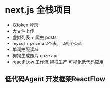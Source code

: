 # next.js 全栈项目
- 双token 登录
- 大文件上传
- 虚拟列表 + 爬虫 posts
- mysql + prisma
  2个表， 2两个页面
- 单词拍照读ai
- 狗狗生成照片 coze api
- reactFLow
  工作流 拖拽生产 可视化低代码应用

## 低代码Agent 开发框架ReactFlow